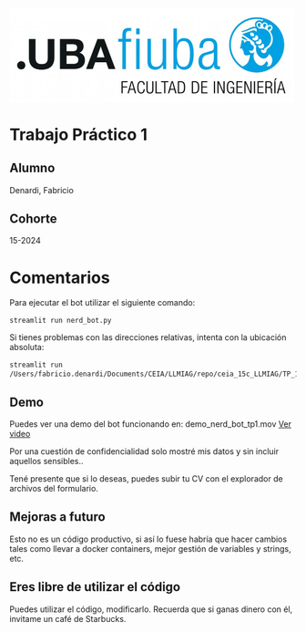 <img src="https://github.com/hernancontigiani/ceia_memorias_especializacion/raw/master/Figures/logoFIUBA.jpg" width="500" align="center">

# Trabajo Práctico 1

## Alumno
Denardi, Fabricio

## Cohorte
15-2024


# Comentarios

Para ejecutar el bot utilizar el siguiente comando:

```
streamlit run nerd_bot.py

```

Si tienes problemas con las direcciones relativas, intenta con la ubicación absoluta:
```
streamlit run /Users/fabricio.denardi/Documents/CEIA/LLMIAG/repo/ceia_15c_LLMIAG/TP_1/nerd_bot.py
```

## Demo
Puedes ver una demo del bot funcionando en: demo_nerd_bot_tp1.mov
[Ver video](demo_nerd_bot_tp1.mov)

Por una cuestión de confidencialidad solo mostré mis datos y sin incluir aquellos sensibles..

Tené presente que si lo deseas, puedes subir tu CV con el explorador de archivos del formulario.

## Mejoras a futuro
Esto no es un código productivo, si así lo fuese habría que hacer cambios tales como llevar a docker containers, mejor gestión de variables y strings, etc.

## Eres libre de utilizar el código
Puedes utilizar el código, modificarlo. Recuerda que si ganas dinero con él, invitame un café de Starbucks.
